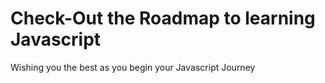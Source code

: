 # Check-Out the Roadmap to learning Javascript
Wishing you the best as you begin your Javascript Journey
